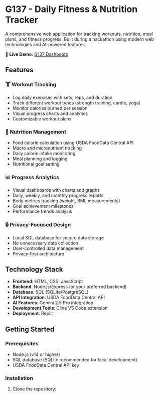 # G137 - Daily Fitness & Nutrition Tracker

A comprehensive web application for tracking workouts, nutrition, meal plans, and fitness progress. Built during a hackathon using modern web technologies and AI-powered features.

🚀 **Live Demo**: [G137 Dashboard](https://dee6029f-31b9-4550-8f3a-c5edabded3bf-00-2uf42wsn730la.riker.replit.dev/dashboard)

## Features

### 🏋️ Workout Tracking
- Log daily exercises with sets, reps, and duration
- Track different workout types (strength training, cardio, yoga)
- Monitor calories burned per session
- Visual progress charts and analytics
- Customizable workout plans

### 🥗 Nutrition Management
- Food calorie calculation using USDA FoodData Central API
- Macro and micronutrient tracking
- Daily calorie intake monitoring
- Meal planning and logging
- Nutritional goal setting

### 📊 Progress Analytics
- Visual dashboards with charts and graphs
- Daily, weekly, and monthly progress reports
- Body metrics tracking (weight, BMI, measurements)
- Goal achievement milestones
- Performance trends analysis

### 🔒 Privacy-Focused Design
- Local SQL database for secure data storage
- No unnecessary data collection
- User-controlled data management
- Privacy-first architecture

## Technology Stack

- **Frontend**: HTML, CSS, JavaScript
- **Backend**: Node.js/Express (or your preferred backend)
- **Database**: SQL (SQLite/PostgreSQL)
- **API Integration**: USDA FoodData Central API
- **AI Features**: Gemini 2.5 Pro integration
- **Development Tools**: Cline VS Code extension
- **Deployment**: Replit

## Getting Started

### Prerequisites
- Node.js (v14 or higher)
- SQL database (SQLite recommended for local development)
- USDA FoodData Central API key

### Installation

1. Clone the repository:
